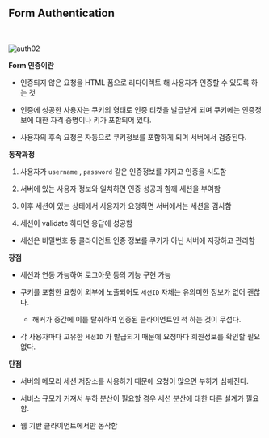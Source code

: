 ## Form Authentication


<br>


![auth02](https://user-images.githubusercontent.com/76927397/163113228-6f623ca5-bd70-4b6e-a4b2-037df2e77e52.JPG)


**Form 인증이란**

- 인증되지 않은 요청을 HTML 폼으로 리다이렉트 해 사용자가 인증할 수 있도록 하는 것

- 인증에 성공한 사용자는 쿠키의 형태로 인증 티켓을 발급받게 되며 쿠키에는 인증정보에 대한 자격 증명이나 키가 포함되어 있다.

- 사용자의 후속 요청은 자동으로 쿠키정보를 포함하게 되며 서버에서 검증된다.



**동작과정**

1. 사용자가 `username` , `password` 같은 인증정보를 가지고 인증을 시도함

2. 서버에 있는 사용자 정보와 일치하면 인증 성공과 함께 세션을 부여함

3. 이후 세션이 있는 상태에서 사용자가 요청하면 서버에서는 세션을 검사함

4. 세션이 validate 하다면 응답에 성공함 


- 세션은 비밀번호 등 클라이언트 인증 정보를 쿠키가 아닌 서버에 저장하고 관리함




**장점**

- 세션과 연동 가능하여 로그아웃 등의 기능 구현 가능

- 쿠키를 포함한 요청이 외부에 노출되어도 `세션ID` 자체는 유의미한 정보가 없어 괜찮다.
	- 해커가 중간에 이를 탈취하여 인증된 클라이언트인 척 하는 것이 무섭다.

- 각 사용자마다 고유한 `세션ID` 가 발급되기 때문에 요청마다 회원정보를 확인할 필요 없다.

**단점**

- 서버의 메모리 세션 저장소를 사용하기 때문에 요청이 많으면 부하가 심해진다.

- 서비스 규모가 커져서 부하 분산이 필요할 경우 세션 분산에 대한 다른 설계가 필요함.

- 웹 기반 클라이언트에서만 동작함


